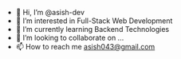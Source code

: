 - 👋 Hi, I’m @asish-dev
- 👀 I’m interested in Full-Stack Web Development
- 🌱 I’m currently learning Backend Technologies
- 💞️ I’m looking to collaborate on ...
- 📫 How to reach me asish043@gmail.com

<!---
asish-dev/asish-dev is a ✨ special ✨ repository because its `README.md` (this file) appears on your GitHub profile.
You can click the Preview link to take a look at your changes.
--->
